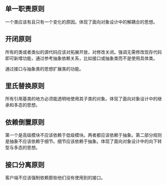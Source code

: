 ## 单一职责原则

一个类应该有且只有一个变化的原因。体现了面向对象设计中的解耦合的思想。

## 开闭原则

所有的类或者类似的源代码应该对拓展开放，对修改关闭。强调无需修改现存代码即可新增功能，通过参考抽象依赖关系，比如接口或抽象类而不是使用具体类。

通过接口与抽象类的思想扩展类的功能。

## 里氏替换原则

所有引用基类的地方必须能透明地使用其子类的对象。体现了面向对象设计中的继承和多态的思想。

## 依赖倒置原则

第一个是高级模块不应该依赖于低级模块。两者都应该依赖于抽象。第二部分规则是抽象不应该依赖于细节。细节应该依赖于抽象。体现了面向对象设计中的向下转型与多态的思想。

## 接口分离原则

客户端不应该强制依赖那些他们没有使用到的接口。